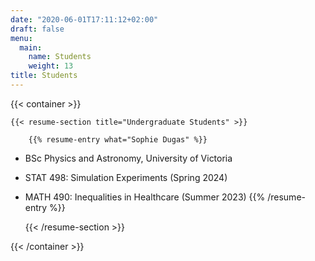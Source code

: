 ```yaml
---
date: "2020-06-01T17:11:12+02:00"
draft: false
menu:
  main:
    name: Students
    weight: 13
title: Students
---
```


{{< container >}}

    

    {{< resume-section title="Undergraduate Students" >}}
        
        {{% resume-entry what="Sophie Dugas" %}}
* BSc Physics and Astronomy, University of Victoria
* STAT 498: Simulation Experiments (Spring 2024) 
* MATH 490: Inequalities in Healthcare (Summer 2023)
        {{% /resume-entry %}}
   
    {{< /resume-section >}}


{{< /container >}}
                            
